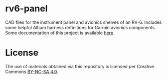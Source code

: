 # rv6-panel
CAD files for the instrument panel and avionics shelves of an RV-6. Includes some helpful Altium harness definitions for Garmin avionics components. Some documentation of this project is available [here](https://docs.google.com/presentation/d/1lWe8pWXGj-QDh_lF0pagVRiGUyOnMwJAF7fywm67GBI/edit#slide=id.p).

# License
The use of materials obtained via this repository is licensed per Creative Commons [BY-NC-SA 4.0](https://creativecommons.org/licenses/by-nc-sa/4.0/legalcode). 
